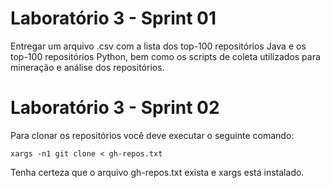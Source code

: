 # Laboratório 3 - Sprint 01

Entregar um arquivo .csv com a lista dos top-100 repositórios Java e os top-100 repositórios Python, bem como os scripts de coleta utilizados para mineração e análise dos repositórios.

# Laboratório 3 - Sprint 02

Para clonar os repositórios você deve executar o seguinte comando:

`xargs -n1 git clone < gh-repos.txt`

Tenha certeza que o arquivo gh-repos.txt exista e xargs está instalado.